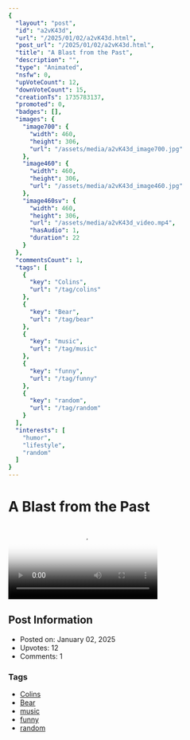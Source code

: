 ```yaml
---
{
  "layout": "post",
  "id": "a2vK43d",
  "url": "/2025/01/02/a2vK43d.html",
  "post_url": "/2025/01/02/a2vK43d.html",
  "title": "A Blast from the Past",
  "description": "",
  "type": "Animated",
  "nsfw": 0,
  "upVoteCount": 12,
  "downVoteCount": 15,
  "creationTs": 1735783137,
  "promoted": 0,
  "badges": [],
  "images": {
    "image700": {
      "width": 460,
      "height": 306,
      "url": "/assets/media/a2vK43d_image700.jpg"
    },
    "image460": {
      "width": 460,
      "height": 306,
      "url": "/assets/media/a2vK43d_image460.jpg"
    },
    "image460sv": {
      "width": 460,
      "height": 306,
      "url": "/assets/media/a2vK43d_video.mp4",
      "hasAudio": 1,
      "duration": 22
    }
  },
  "commentsCount": 1,
  "tags": [
    {
      "key": "Colins",
      "url": "/tag/colins"
    },
    {
      "key": "Bear",
      "url": "/tag/bear"
    },
    {
      "key": "music",
      "url": "/tag/music"
    },
    {
      "key": "funny",
      "url": "/tag/funny"
    },
    {
      "key": "random",
      "url": "/tag/random"
    }
  ],
  "interests": [
    "humor",
    "lifestyle",
    "random"
  ]
}
---
```


# A Blast from the Past

<video controls playsinline loop poster="/assets/media/a2vK43d_image460.jpg">
  <source src="/assets/media/a2vK43d_video.mp4" type="video/mp4">
  Your browser does not support the video tag.
</video>

## Post Information

- Posted on: January 02, 2025
- Upvotes: 12
- Comments: 1

### Tags

- [Colins](/tag/Colins)
- [Bear](/tag/Bear)
- [music](/tag/music)
- [funny](/tag/funny)
- [random](/tag/random)
